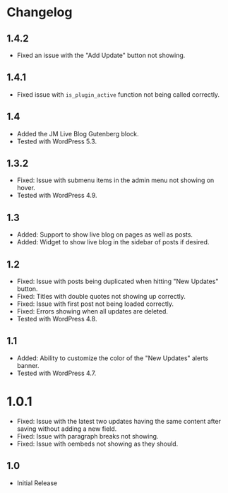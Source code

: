 # Changelog

## 1.4.2
- Fixed an issue with the "Add Update" button not showing.

## 1.4.1
- Fixed issue with `is_plugin_active` function not being called correctly.

## 1.4
- Added the JM Live Blog Gutenberg block.
- Tested with WordPress 5.3.

## 1.3.2
- Fixed: Issue with submenu items in the admin menu not showing on hover.
- Tested with WordPress 4.9.

## 1.3
- Added: Support to show live blog on pages as well as posts.
- Added: Widget to show live blog in the sidebar of posts if desired.

## 1.2
- Fixed: Issue with posts being duplicated when hitting "New Updates" button.
- Fixed: Titles with double quotes not showing up correctly.
- Fixed: Issue with first post not being loaded correctly.
- Fixed: Errors showing when all updates are deleted.
- Tested with WordPress 4.8.

## 1.1
- Added: Ability to customize the color of the "New Updates" alerts banner.
- Tested with WordPress 4.7.

# 1.0.1
- Fixed: Issue with the latest two updates having the same content after saving without adding a new field.
- Fixed: Issue with paragraph breaks not showing.
- Fixed: Issue with oembeds not showing as they should.

## 1.0
- Initial Release
